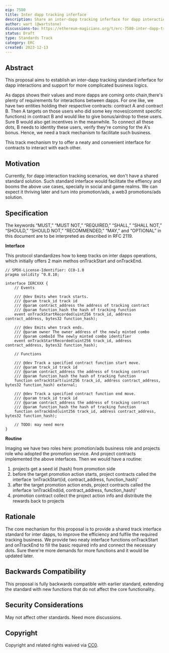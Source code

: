 ```yaml
---
eip: 7580
title: Inter dapp tracking inferface
description: Share an inter-dapp tracking inferface for dapp interactions and support for promotion/ads solution
author: wart (@wartstone)
discussions-to: https://ethereum-magicians.org/t/erc-7580-inter-dapp-tracking-inferface/17653
status: Draft
type: Standards Track
category: ERC
created: 2023-12-13
---
```


## Abstract

This proposal aims to establish an inter-dapp tracking standard inferface for dapp interactions and support for more complicated business logics.

As dapps shows their values and more dapps are coming onto chain,there's plenty of requirements for interactions between dapps. For one like, we have two entities holding their respective contracts: contract A and contract B. Then A targets on those users who did some key moves(commit specific functions) in contract B and would like to give bonus/airdrop to these users. Sure B would also get incentives in the meanwhile. To connect all these dots, B needs to identity these users, verify they're coming for the A's bonus. Hence, we need a track mechanism to facilitate such business.

This track mechanism try to offer a neaty and convenient interface for contracts to interact with each other.

## Motivation

Currently, for dapp interaction tracking scenarios, we don't have a shared standard solution. Such standard interface would facilitate the effiency and booms the above use cases, specially in social and game realms. We can expect it thriving later and turn into promotion/ads, a web3 promotions/ads solution.

## Specification

The keywords “MUST,” “MUST NOT,” “REQUIRED,” “SHALL,” “SHALL NOT,” “SHOULD,” “SHOULD NOT,” “RECOMMENDED,” “MAY,” and “OPTIONAL” in this document are to be interpreted as described in RFC 2119.

**Interface**

This protocol standardizes how to keep tracks on inter dapps operations, which initially offers 2 main methos onTrackStart and onTrackEnd.

```solidity
// SPDX-License-Identifier: CC0-1.0
pragma solidity ^0.8.10;

interface IERCXXX {
    // Events

    /// @dev Emits when track starts.
    /// @param track_id track id
    /// @param contract_address the address of tracking contract
    /// @param function_hash the hash of tracking function
    event onTrackStartRecorded(uint256 track_id, address contract_address, bytes32 function_hash);

    /// @dev Emits when track ends.
    /// @param owner The owner address of the newly minted combo
    /// @param comboId The newly minted combo identifier
    event onTrackStartRecorded(uint256 track_id, address contract_address, bytes32 function_hash);

    // Functions

    /// @dev Track a specified contract function start move.
    /// @param track_id track id
    /// @param contract_address the address of tracking contract
    /// @param function_hash the hash of tracking function
    function onTrackStart(uint256 track_id, address contract_address, bytes32 function_hash) external;

    /// @dev Track a specified contract function end move.
    /// @param track_id track id
    /// @param contract_address the address of tracking contract
    /// @param function_hash the hash of tracking function
    function onTrackEnd(uint256 track_id, address contract_address, bytes32 function_hash);

    // TODO: may need more
}
```

**Routine**

Imaging we have two roles here: promotion/ads business role and projects role who adopted the promotion service. And project contracts implemented the above interfaces. Then we would have a routine:
1. projects get a seed id (hash) from promotion side
2. before the target promotion action starts, project contracts called the interface ‘onTrackStart(id, contract_address, function_hash)’
3. after the target promotion action ends, project contracts called the inferface ‘onTrackEnd(id, contract_address, function_hash)’
4. promotion contract collect the project action info and distribute the rewards back to projects


## Rationale

The core mechanism for this proposal is to provide a shared track interface standard for inter dapps, to improve the efficiency and fulfile the required tracking business. We provide two neaty interface functions onTrackStart and onTrackEnd to fill the basic required info and connect the necessary dots. Sure there're more demands for more functions and it would be updated later.

## Backwards Compatibility

This proposal is fully backwards compatible with earlier standard, extending the standard with new functions that do not affect the core functionality.

## Security Considerations

May not affect other standards. Need more discussions.

## Copyright

Copyright and related rights waived via [CC0](../LICENSE.md).